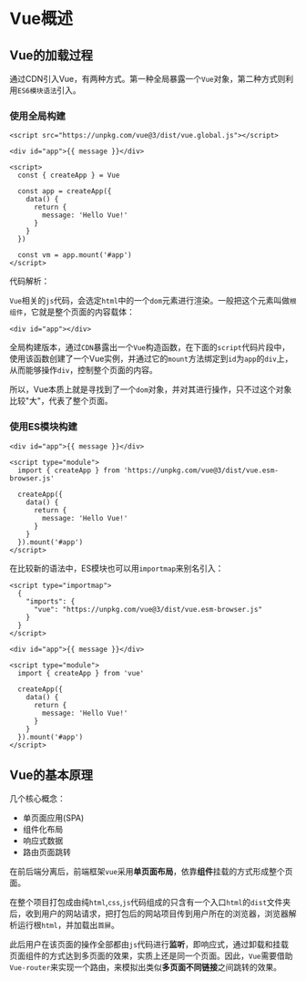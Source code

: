 # Vue概述

## Vue的加载过程

通过CDN引入Vue，有两种方式。第一种全局暴露一个`Vue`对象，第二种方式则利用`ES6模块语法`引入。

### 使用全局构建

```vue
<script src="https://unpkg.com/vue@3/dist/vue.global.js"></script>

<div id="app">{{ message }}</div>

<script>
  const { createApp } = Vue
  
  const app = createApp({
    data() {
      return {
        message: 'Hello Vue!'
      }
    }
  })
  
  const vm = app.mount('#app')
</script>
```

代码解析：

`Vue`相关的`js`代码，会选定`html`中的一个`dom`元素进行渲染。一般把这个元素叫做`根组件`，它就是整个页面的内容载体：

```vue
<div id="app"></div>
```

全局构建版本，通过`CDN`暴露出一个`Vue`构造函数，在下面的`script`代码片段中，使用该函数创建了一个Vue实例，并通过它的`mount`方法绑定到`id`为`app`的`div`上，从而能够操作`div`，控制整个页面的内容。

所以，Vue本质上就是寻找到了一个`dom`对象，并对其进行操作，只不过这个对象比较"大"，代表了整个页面。

### 使用ES模块构建

```vue
<div id="app">{{ message }}</div>

<script type="module">
  import { createApp } from 'https://unpkg.com/vue@3/dist/vue.esm-browser.js'
  
  createApp({
    data() {
      return {
        message: 'Hello Vue!'
      }
    }
  }).mount('#app')
</script>
```

在比较新的语法中，ES模块也可以用`importmap`来别名引入：

```vue
<script type="importmap">
  {
    "imports": {
      "vue": "https://unpkg.com/vue@3/dist/vue.esm-browser.js"
    }
  }
</script>

<div id="app">{{ message }}</div>

<script type="module">
  import { createApp } from 'vue'

  createApp({
    data() {
      return {
        message: 'Hello Vue!'
      }
    }
  }).mount('#app')
</script>
```

## Vue的基本原理

几个核心概念：

- 单页面应用(SPA)
- 组件化布局
- 响应式数据
- 路由页面跳转

在前后端分离后，前端框架`vue`采用**单页面布局**，依靠**组件**挂载的方式形成整个页面。

在整个项目打包成由纯`html`,`css`,`js`代码组成的只含有一个入口`html`的`dist`文件夹后，收到用户的网站请求，把打包后的网站项目传到用户所在的浏览器，浏览器解析运行根`html`，并加载出`首屏`。

此后用户在该页面的操作全部都由`js`代码进行**监听**，即响应式，通过卸载和挂载页面组件的方式达到多页面的效果，实质上还是同一个页面。因此，`Vue`需要借助`Vue-router`来实现一个路由，来模拟出类似**多页面不同链接**之间跳转的效果。

